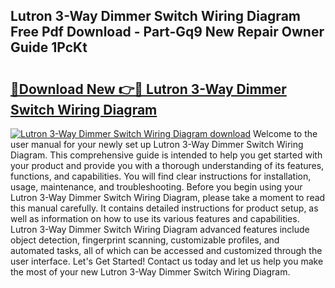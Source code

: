 ## Lutron 3-Way Dimmer Switch Wiring Diagram Free Pdf Download - Part-Gq9 New Repair Owner Guide 1PcKt

# <h2><a href="http://dfldi09.blite.top/?on=Lutron+3-Way+Dimmer+Switch+Wiring+Diagram">🔗Download New 👉🔴 Lutron 3-Way Dimmer Switch Wiring Diagram</a></h2>

[![Lutron 3-Way Dimmer Switch Wiring Diagram download](https://i.imgur.com/lujVjoI.png)](http://dfldi09.blite.top/?on=Lutron+3-Way+Dimmer+Switch+Wiring+Diagram)
Welcome to the user manual for your newly set up Lutron 3-Way Dimmer Switch Wiring Diagram. This comprehensive guide is intended to help you get started with your product and provide you with a thorough understanding of its features, functions, and capabilities. You will find clear instructions for installation, usage, maintenance, and troubleshooting. Before you begin using your Lutron 3-Way Dimmer Switch Wiring Diagram, please take a moment to read this manual carefully. It contains detailed instructions for product setup, as well as information on how to use its various features and capabilities. Lutron 3-Way Dimmer Switch Wiring Diagram advanced features include object detection, fingerprint scanning, customizable profiles, and automated tasks, all of which can be accessed and customized through the user interface. Let's Get Started! Contact us today and let us help you make the most of your new Lutron 3-Way Dimmer Switch Wiring Diagram.
